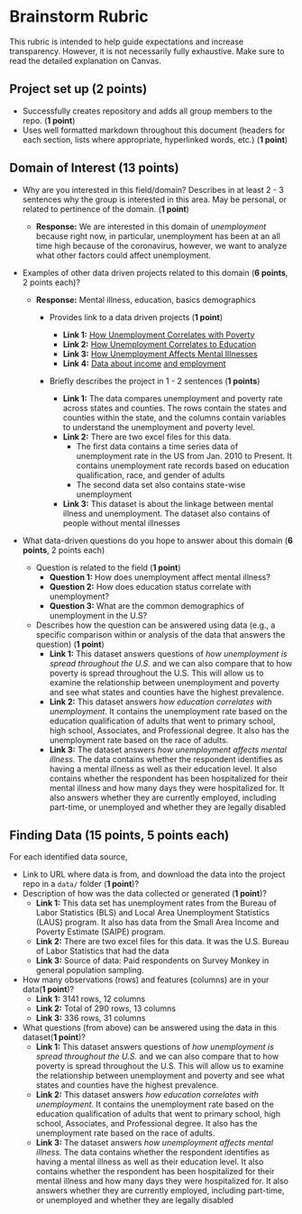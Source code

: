 # Brainstorm Rubric

This rubric is intended to help guide expectations and increase transparency. However, it is not necessarily fully exhaustive. Make sure to read the detailed explanation on Canvas.

## Project set up (2 points)
- Successfully creates repository and adds all group members to the repo. (**1 point**)
- Uses well formatted markdown throughout this document (headers for each section, lists where appropriate, hyperlinked words, etc.) (**1 point**)

## Domain of Interest (13 points)
- Why are you interested in this field/domain? Describes in at least 2 - 3 sentences why the group is interested in this area. May be personal, or related to pertinence of the domain. (**1 point**)
  - **Response:** We are interested in this domain of _unemployment_ because right now, in particular, unemployment has been at an all time high because of the coronavirus, however, we want to analyze what other factors could affect unemployment.
- Examples of other data driven projects related to this domain (**6 points**, 2 points each)?
  - **Response:** Mental illness, education, basics demographics
    - Provides link to a data driven projects (**1 point**)
      - **Link 1:** [How Unemployment Correlates with Poverty](https://www.kaggle.com/ravidawar/unemployment-poverty-2016)
      - **Link 2:** [How Unemployment Correlates to Education](https://www.kaggle.com/aniruddhasshirahatti/us-unemployment-dataset-2010-2020)
      - **Link 3:** [How Unemployment Affects Mental Illnesses](https://www.kaggle.com/michaelacorley/unemployment-and-mental-illness-survey)
      - **Link 4:** [Data about income](Census.gov) [and employment](bls.gov)

    - Briefly describes the project in 1 - 2 sentences (**1 points**)
      - **Link 1:** The data compares unemployment and poverty rate across states and counties. The rows contain the states and counties within the state, and the columns contain variables to understand the unemployment and poverty level.  
      - **Link 2:** There are two excel files for this data.
        - The first data contains a time series data of unemployment rate in the US from Jan. 2010 to Present. It contains unemployment rate records based on education qualification, race, and gender of adults
        - The second data set also contains state-wise unemployment
      - **Link 3:** This dataset is about the linkage between mental illness and unemployment. The dataset also contains of people without mental illnesses


- What data-driven questions do you hope to answer about this domain (**6 points**, 2 points each)
    - Question is related to the field (**1 point**)
      - **Question 1:** How does unemployment affect mental illness?
      - **Question 2:** How does education status correlate with unemployment?
      - **Question 3:** What are the common demographics of unemployment in the U.S?
    - Describes how the question can be answered using data (e.g., a specific comparison within or analysis of the data that answers the question) (**1 point**)
      - **Link 1:** This dataset answers questions of _how unemployment is spread throughout the U.S._ and we can also compare that to how poverty is spread throughout the U.S. This will allow us to examine the relationship between unemployment and poverty and see what states and counties have the highest prevalence.
      - **Link 2:** This dataset answers _how education correlates with unemployment._ It contains the unemployment rate based on the education qualification of adults that went to primary school, high school,  Associates, and Professional degree. It also has the unemployment rate based on the race of adults.
      - **Link 3:** The dataset answers _how unemployment affects mental illness._ The data contains whether the respondent identifies as having a mental illness as well as their education level. It also contains whether the respondent has been hospitalized for their mental illness and how many days they were hospitalized for. It also answers whether they are currently employed, including part-time, or unemployed and whether they are legally disabled

## Finding Data (**15 points**, 5 points each)
For each identified data source,
- Link to URL where data is from, and download the data into the project repo in a `data/` folder (**1 point**)?
- Description of how was the data collected or generated (**1 point**)?
  - **Link 1:** This data set has unemployment rates from the Bureau of Labor Statistics (BLS) and Local Area Unemployment Statistics (LAUS) program. It also has data from the Small Area Income and Poverty Estimate (SAIPE) program.
  - **Link 2:** There are two excel files for this data. It was the U.S. Bureau of Labor Statistics that had the data
  - **Link 3:** Source of data: Paid respondents on Survey Monkey in general population sampling.
- How many observations (rows) and features (columns) are in your data(**1 point**)?
  - **Link 1:** 3141 rows, 12 columns
  - **Link 2:** Total of 290 rows, 13 columns
  - **Link 3:** 336 rows, 31 columns
- What questions (from above) can be answered using the data in this dataset(**1 point**)?
  - **Link 1:** This dataset answers questions of _how unemployment is spread throughout the U.S._ and we can also compare that to how poverty is spread throughout the U.S. This will allow us to examine the relationship between unemployment and poverty and see what states and counties have the highest prevalence.
  - **Link 2:** This dataset answers _how education correlates with unemployment._ It contains the unemployment rate based on the education qualification of adults that went to primary school, high school,  Associates, and Professional degree. It also has the unemployment rate based on the race of adults.
  - **Link 3:** The dataset answers _how unemployment affects mental illness._ The data contains whether the respondent identifies as having a mental illness as well as their education level. It also contains whether the respondent has been hospitalized for their mental illness and how many days they were hospitalized for. It also answers whether they are currently employed, including part-time, or unemployed and whether they are legally disabled
